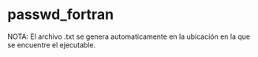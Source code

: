 # passwd_fortran
NOTA: El archivo .txt se genera automaticamente en la ubicación en la que se encuentre el ejecutable.                 
